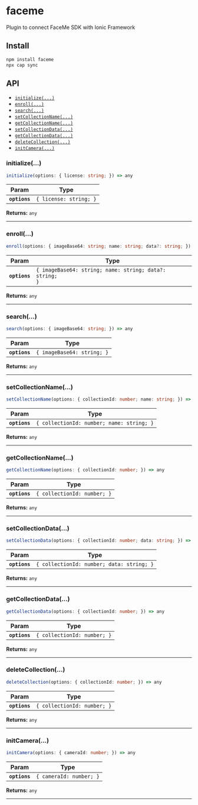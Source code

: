 # faceme

Plugin to connect FaceMe SDK with Ionic Framework

## Install

```bash
npm install faceme
npx cap sync
```

## API

<docgen-index>

* [`initialize(...)`](#initialize)
* [`enroll(...)`](#enroll)
* [`search(...)`](#search)
* [`setCollectionName(...)`](#setcollectionname)
* [`getCollectionName(...)`](#getcollectionname)
* [`setCollectionData(...)`](#setcollectiondata)
* [`getCollectionData(...)`](#getcollectiondata)
* [`deleteCollection(...)`](#deletecollection)
* [`initCamera(...)`](#initcamera)

</docgen-index>

<docgen-api>
<!--Update the source file JSDoc comments and rerun docgen to update the docs below-->

### initialize(...)

```typescript
initialize(options: { license: string; }) => any
```

| Param         | Type                              |
| ------------- | --------------------------------- |
| **`options`** | <code>{ license: string; }</code> |

**Returns:** <code>any</code>

--------------------


### enroll(...)

```typescript
enroll(options: { imageBase64: string; name: string; data?: string; }) => any
```

| Param         | Type                                                               |
| ------------- | ------------------------------------------------------------------ |
| **`options`** | <code>{ imageBase64: string; name: string; data?: string; }</code> |

**Returns:** <code>any</code>

--------------------


### search(...)

```typescript
search(options: { imageBase64: string; }) => any
```

| Param         | Type                                  |
| ------------- | ------------------------------------- |
| **`options`** | <code>{ imageBase64: string; }</code> |

**Returns:** <code>any</code>

--------------------


### setCollectionName(...)

```typescript
setCollectionName(options: { collectionId: number; name: string; }) => any
```

| Param         | Type                                                 |
| ------------- | ---------------------------------------------------- |
| **`options`** | <code>{ collectionId: number; name: string; }</code> |

**Returns:** <code>any</code>

--------------------


### getCollectionName(...)

```typescript
getCollectionName(options: { collectionId: number; }) => any
```

| Param         | Type                                   |
| ------------- | -------------------------------------- |
| **`options`** | <code>{ collectionId: number; }</code> |

**Returns:** <code>any</code>

--------------------


### setCollectionData(...)

```typescript
setCollectionData(options: { collectionId: number; data: string; }) => any
```

| Param         | Type                                                 |
| ------------- | ---------------------------------------------------- |
| **`options`** | <code>{ collectionId: number; data: string; }</code> |

**Returns:** <code>any</code>

--------------------


### getCollectionData(...)

```typescript
getCollectionData(options: { collectionId: number; }) => any
```

| Param         | Type                                   |
| ------------- | -------------------------------------- |
| **`options`** | <code>{ collectionId: number; }</code> |

**Returns:** <code>any</code>

--------------------


### deleteCollection(...)

```typescript
deleteCollection(options: { collectionId: number; }) => any
```

| Param         | Type                                   |
| ------------- | -------------------------------------- |
| **`options`** | <code>{ collectionId: number; }</code> |

**Returns:** <code>any</code>

--------------------


### initCamera(...)

```typescript
initCamera(options: { cameraId: number; }) => any
```

| Param         | Type                               |
| ------------- | ---------------------------------- |
| **`options`** | <code>{ cameraId: number; }</code> |

**Returns:** <code>any</code>

--------------------

</docgen-api>
